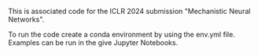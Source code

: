 This is associated code for the ICLR 2024 submission "Mechanistic Neural Networks".

To run the code create a conda environment by using the env.yml file.
Examples can be run in the give Jupyter Notebooks.